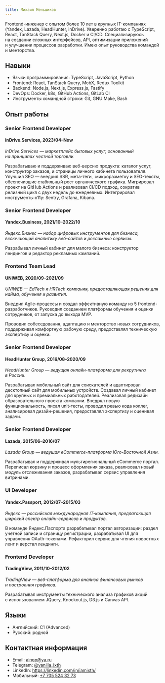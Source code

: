```yaml
---
title: Михаил Меньшиков
---
```


Frontend-инженер с опытом более 10 лет в крупных IT-компаниях (Yandex, Lazada, HeadHunter, inDrive).
Уверенно работаю с TypeScript, React, TanStack Query, Next.js, Docker и CI/CD.
Специализируюсь на создании сложных интерфейсов, API, оптимизации приложений и улучшении процессов разработки.
Имею опыт руководства командой и менторства.


## Навыки

- Языки программирования: TypeScript, JavaScript, Python
- Frontend: React, TanStack Query, MobX, Redux Toolkit
- Backend: Node.js, Next.js, Express.js, Fastify
- DevOps: Docker, k8s, GitHub Actions, GitLab CI
- Инструменты командной строки: Git, GNU Make, Bash


## Опыт работы


### Senior Frontend Developer
#### inDrive.Services, 2023/04–Now

_inDrive.Services — маркетплейс бытовых услуг, основанный на принципах честной торговли._

Разрабатываю и поддерживаю веб-версию продукта: каталог услуг, конструктор заказов, и страницы личного кабинета пользователя.
Улучшил SEO — внедрил SSR, мета-теги,  микроразметку и SEO-тексты, обеспечившие стабильный рост органического трафика.
Мигрировал проект на GitHub Actions и реализовал CI/CD подход, сократив релизный цикл с двух недель до ежедневных.
Интегрировал инструменты o11y: Sentry, Grafana, Kibana.


### Senior Frontend Developer
#### Yandex.Business, 2021/10–2022/10

_Яндекс.Бизнес — набор цифровых инструментов для бизнеса, включающий аналитику веб-сайтов и рекламные сервисы._

Разрабывал личный кабинет для малого бизнеса: конструктор лендингов и редактор рекламных кампаний.


### Frontend Team Lead
#### UNIWEB, 2020/09–2021/09

_UNIWEB — EdTech и HRTech компания, предоставляющая решения для найма, обучения и развития._

Внедрил Agile-процессы и создал эффективную команду из 5 frontend-разработчиков.
Руководил созданием платформы обучения и оценки сотрудников, от запуска до выхода MVP.

Проводил собеседования, адаптацию и менторство новых сотрудников,
поддерживал комфортную рабочую среду,
предоставлял техническую экспертизу и оценки.


### Senior Frontend Developer
#### HeadHunter Group, 2016/08–2020/09

_HeadHunter Group — ведущая онлайн-платформа для рекрутинга в России._

Разрабатывал мобильный сайт для соискателей и адаптировал десктопный сайт для мобильных устройств.
Создавал личный кабинет для крупных и премиальных работодателей.
Реализовал редизайн образовательного проекта компании.
Внедрял новую функциональность, писал unit-тесты, проводил ревью кода коллег, анализировал дизайн-решения, предоставлял экспертизу и оценивал задачи.


### Senior Frontend Developer
#### Lazada, 2015/06–2016/07

_Lazada Group — ведущая eCommerce-платформа Юго-Восточной Азии._

Разрабатывал и поддерживал мультирегиональный eCommerce портал.
Переписал корзину и процесс оформления заказа,
реализовал новый модуль отслеживания заказов,
разрабатывал сервис управления витринами.


### UI Developer
#### Yandex.Passport, 2012/07–2015/03

_Яндекс — российская международная IT-компания, предлагающая широкий спектр онлайн-сервисов и продуктов._

В команде Яндекс.Паспорта разрабатывал портал авторизации:
раздел учетной записи и страницу регистрации,
разрабатывал UI для управления OAuth-токенами.
Рефакторил сервис для чтения новостных лент и верстал лендинги.


### Frontend Developer
#### TradingView, 2011/10–2012/02

_TradingView — веб-платформа для анализа финансовых рынков и построения графиков._

Разрабатывал инструменты технического анализа графиков акций с использованием JQuery, Knockout.js, D3.js и Canvas API.


## Языки

- Английский: C1 (Advanced)
- Русский: родной


## Контактная информация

- Email: [ainop@ya.ru](mailto:ainop@ya.ru)
- Telegram: [@vanilla_ixth](https://t.me/vanilla_ixth)
- LinkedIn: [https&colon;//linkedin.com/in/iamixth/](https://www.linkedin.com/in/iamixth/)
- Мобильный: [+7 705 524 32 73](tel:+77055243273)
